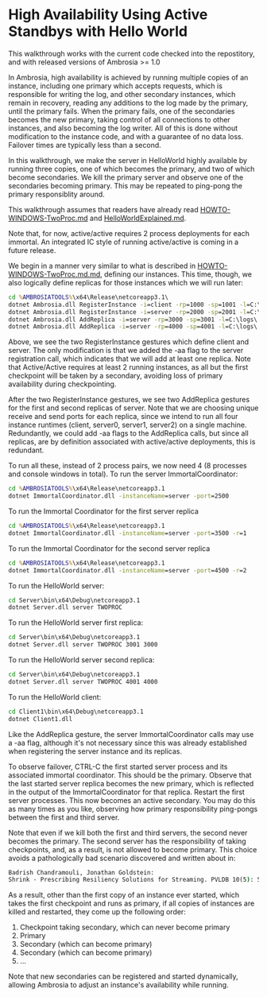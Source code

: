 High Availability Using Active Standbys with Hello World
========================================

This walkthrough works with the current code checked into the repostitory, and with released versions of Ambrosia >= 1.0

In Ambrosia, high availability is achieved by running multiple copies of an instance, including one primary which accepts requests, which is responsible for writing the log, and other secondary instances, which remain in recovery, reading any additions to the log made by the primary, until the primary fails. When the primary fails, one of the secondaries becomes the new primary, taking control of all connections to other instances, and also becoming the log writer. All of this is done without modification to the instance code, and with a guarantee of no data loss. Failover times are typically less than a second.

In this walkthrough, we make the server in HelloWorld highly available by running three copies, one of which becomes the primary, and two of which become secondaries. We kill the primary server and observe one of the secondaries becoming primary. This may be repeated to ping-pong the primary responsiblity around. 

This walkthrough assumes that readers have already read [HOWTO-WINDOWS-TwoProc.md](./HOWTO-WINDOWS-TwoProc.md) and [HelloWorldExplained.md](./HelloWorldExplained.md).

Note that, for now, active/active requires 2 process deployments for each immortal. An integrated IC style of running active/active is coming in a future release. 

We begin in a manner very similar to what is described in [HOWTO-WINDOWS-TwoProc.md.md](./HOWTO-WINDOWS-TwoProc.md.md), defining our instances. This time, though, we also logically define replicas for those instances which we will run later:

```bat
cd %AMBROSIATOOLS%\x64\Release\netcoreapp3.1\
dotnet Ambrosia.dll RegisterInstance -i=client -rp=1000 -sp=1001 -l=C:\logs\
dotnet Ambrosia.dll RegisterInstance -i=server -rp=2000 -sp=2001 -l=C:\logs\ -aa
dotnet Ambrosia.dll AddReplica -i=server -rp=3000 -sp=3001 -l=C:\logs\ -r=1
dotnet Ambrosia.dll AddReplica -i=server -rp=4000 -sp=4001 -l=C:\logs\ -r=2
```
Above, we see the two RegisterInstance gestures which define client and server. The only modification is that we added the -aa flag to the server registration call, which indicates that we will add at least one replica. Note that Active/Active requires at least 2 running instances, as all but the first checkpoint will be taken by a secondary, avoiding loss of primary availability during checkpointing.

After the two RegisterInstance gestures, we see two AddReplica gestures for the first and second replicas of server. Note that we are choosing unique receive and send ports for each replica, since we intend to run all four instance runtimes (client, server0, server1, server2) on a single machine. Redundantly, we could add -aa flags to the AddReplica calls, but since all replicas, are by definition associated with active/active deployments, this is redundant.

To run all these, instead of 2 process pairs, we now need 4 (8 processes and console windows in total). To run the server ImmortalCoordinator:

 ```bat
 cd %AMBROSIATOOLS%\x64\Release\netcoreapp3.1
 dotnet ImmortalCoordinator.dll -instanceName=server -port=2500
```

To run the Immortal Coordinator for the first server replica

 ```bat
 cd %AMBROSIATOOLS%\x64\Release\netcoreapp3.1
 dotnet ImmortalCoordinator.dll -instanceName=server -port=3500 -r=1
```

To run the Immortal Coordinator for the second server replica

 ```bat
 cd %AMBROSIATOOLS%\x64\Release\netcoreapp3.1
 dotnet ImmortalCoordinator.dll -instanceName=server -port=4500 -r=2
```

To run the HelloWorld server:

```bat
cd Server\bin\x64\Debug\netcoreapp3.1
dotnet Server.dll server TWOPROC
```

To run the HelloWorld server first replica:

```bat
cd Server\bin\x64\Debug\netcoreapp3.1
dotnet Server.dll server TWOPROC 3001 3000
```

To run the HelloWorld server second replica:

```bat
cd Server\bin\x64\Debug\netcoreapp3.1
dotnet Server.dll server TWOPROC 4001 4000
```

To run the HelloWorld client:

```bat
cd Client1\bin\x64\Debug\netcoreapp3.1
dotnet Client1.dll
```
Like the AddReplica gesture, the server ImmortalCoordinator calls may use a -aa flag, although it's not necessary since this was already established when registering the server instance and its replicas.

To observe failover, CTRL-C the first started server process and its associated immortal coordinator. This should be the primary. Observe that the last started server replica becomes the new primary, which is reflected in the output of the ImmortalCoordinator for that replica. Restart the first server processes. This now becomes an active secondary. You may do this as many times as you like, observing how primary responsibility ping-pongs between the first and third server.

Note that even if we kill both the first and third servers, the second never becomes the primary. The second server has the responsibility of taking checkpoints, and, as a result, is not allowed to become primary. This choice avoids a pathologically bad scenario discovered and written about in:

```bat
Badrish Chandramouli, Jonathan Goldstein:
Shrink - Prescribing Resiliency Solutions for Streaming. PVLDB 10(5): 505-516 (2017)
```

As a result, other than the first copy of an instance ever started, which takes the first checkpoint and runs as primary, if all copies of instances are killed and restarted, they come up the following order:

1) Checkpoint taking secondary, which can never become primary
2) Primary
3) Secondary (which can become primary)
4) Secondary (which can become primary)
5) ...

Note that new secondaries can be registered and started dynamically, allowing Ambrosia to adjust an instance's availability while running.
